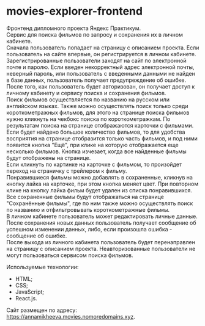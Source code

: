 # movies-explorer-frontend


Фронтенд дипломного проекта Яндекс Практикум.    
Сервис для поиска фильмов по запросу и сохранения их в личном кабинете.    
Сначала пользователь попадает на страницу с описанием проекта. Если пользователь на сайте впервые, он регистрируется в личном кабинете. Зарегистрированные пользователи заходят на сайт по электронной почте и паролю. Если введен некорректный адрес электронной почты, неверный пароль, или пользователь с введенными данными не найден в базе данных, пользователь получает предупреждение об ошибке. После того, как пользователь будет авторизован, он получает доступ к личному кабинету и сервису поиска и сохранения фильмов.      
Поиск фильмов осуществляется по названию на русском или английском языках. Также можно осуществлять поиск только среди короткометражных фильмов, для этого на странице поиска фильмов нужно кликнуть на чекбокс поиска по короткометражкам. По результатам поиска на странице отображаются карточки с фильмами. Если будет найдено большое количество фильмов, то для удобства восприятия на странице отобразится только часть фильмов, и под ними появится кнопка "Ещё", при клике на которую отображается еще несколько фильмов. Кнопка изчезает, когда все найденные фильмы будут отображены на странице.    
Если кликнуть по картинке на карточке с фильмом, то произойдет переход на страничку с трейлером к фильму.       
Понравившиеся фильмы можно добавлять в сохраненные, кликнув на кнопку лайка на карточке, при этом кнопка меняет цвет. При повторном клике на кнопку лайка фильм будет удален из списка понравившихся. Все сохраненные фильмы будут отображаться на странице "Сохранённые фильмы", где по ним также можно осуществлять поиск по названию и отфильтровывать короткометражные фильмы.     
В личном кабинете пользователь может редактировать личные данные. После сохранения новых данных пользователь получает сообщение об успешном изменении данных, либо, если произошла ошибка - сообщение об ошибке.     
После выхода из личного кабинета пользователь будет перенаправлен на страницу с описанием проекта. Неавторизованные пользователи не могут пользоваться сервисом поиска фильмов.

Используемые технологии: 
- HTML;
- CSS;
- JavaScript; 
- React.js.

Сайт размещен по адресу: https://annamikheeva.movies.nomoredomains.xyz.
